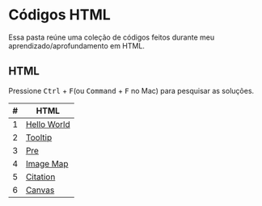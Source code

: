 
# Códigos HTML

Essa pasta reúne uma coleção de códigos feitos durante meu aprendizado/aprofundamento em HTML.

## HTML

Pressione <kbd>Ctrl</kbd> + <kbd>F</kbd>(ou <kbd>Command</kbd> + <kbd>F</kbd> no Mac) para pesquisar as soluções.

| # | HTML |
| ---- | ---- |
| 1 | [Hello World](/HTML/codes/Hello%20World.html) |
| 2 | [Tooltip](/HTML/codes/Tooltip.html) |
| 3 | [Pre](/HTML/codes/Pre.html) |
| 4 | [Image Map](/HTML/codes/Image%20Map.html) |
| 5 | [Citation](/HTML/codes/Citation.html) |
| 6 | [Canvas](/HTML/codes/Canvas.html) |
